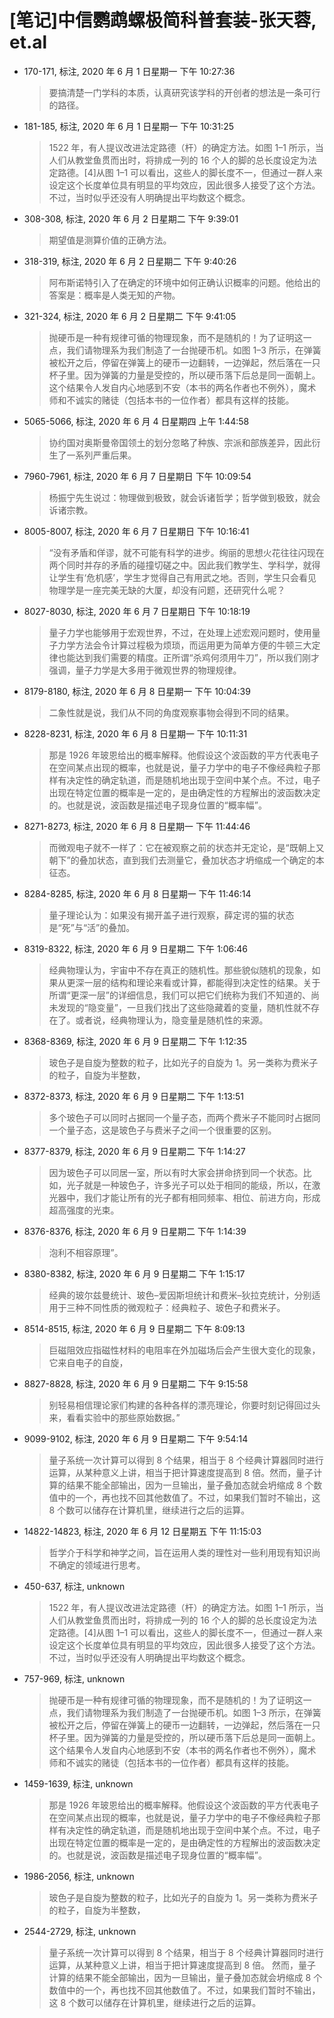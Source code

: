 # [笔记]中信鹦鹉螺极简科普套装-张天蓉, et.al


-   170-171, 标注, 2020 年 6 月 1 日星期一 下午 10:27:36

    > 要搞清楚一门学科的本质，认真研究该学科的开创者的想法是一条可行的路径。

-   181-185, 标注, 2020 年 6 月 1 日星期一 下午 10:31:25

    > 1522 年，有人提议改进法定路德（杆）的确定方法。如图 1–1 所示，当人们从教堂鱼贯而出时，将排成一列的 16 个人的脚的总长度设定为法定路德。[4]从图 1–1 可以看出，这些人的脚长度不一，但通过一群人来设定这个长度单位具有明显的平均效应，因此很多人接受了这个方法。不过，当时似乎还没有人明确提出平均数这个概念。

-   308-308, 标注, 2020 年 6 月 2 日星期二 下午 9:39:01

    > 期望值是测算价值的正确方法。

-   318-319, 标注, 2020 年 6 月 2 日星期二 下午 9:40:26

    > 阿布斯诺特引入了在确定的环境中如何正确认识概率的问题。他给出的答案是：概率是人类无知的产物。

-   321-324, 标注, 2020 年 6 月 2 日星期二 下午 9:41:05

    > 抛硬币是一种有规律可循的物理现象，而不是随机的！为了证明这一点，我们请物理系为我们制造了一台抛硬币机。如图 1–3
    > 所示，在弹簧被松开之后，停留在弹簧上的硬币一边翻转，一边弹起，然后落在一只杯子里。因为弹簧的力量是受控的，所以硬币落下后总是同一面朝上。这个结果令人发自内心地感到不安（本书的两名作者也不例外），魔术师和不诚实的赌徒（包括本书的一位作者）都具有这样的技能。

-   5065-5066, 标注, 2020 年 6 月 4 日星期四 上午 1:44:58

    > 协约国对奥斯曼帝国领土的划分忽略了种族、宗派和部族差异，因此衍生了一系列严重后果。

-   7960-7961, 标注, 2020 年 6 月 7 日星期日 下午 10:09:54

    > 杨振宁先生说过：物理做到极致，就会诉诸哲学；哲学做到极致，就会诉诸宗教。

-   8005-8007, 标注, 2020 年 6 月 7 日星期日 下午 10:16:41

    > “没有矛盾和佯谬，就不可能有科学的进步。绚丽的思想火花往往闪现在两个同时并存的矛盾的碰撞切磋之中。因此我们教学生、学科学，就得让学生有‘危机感’，学生才觉得自己有用武之地。否则，学生只会看见物理学是一座完美无缺的大厦，却没有问题，还研究什么呢？

-   8027-8030, 标注, 2020 年 6 月 7 日星期日 下午 10:18:19

    > 量子力学也能够用于宏观世界，不过，在处理上述宏观问题时，使用量子力学方法会令计算过程极为烦琐，而运用更为简单方便的牛顿三大定律也能达到我们需要的精度。正所谓“杀鸡何须用牛刀”，所以我们刚才强调，量子力学是大多用于微观世界的物理规律。

-   8179-8180, 标注, 2020 年 6 月 8 日星期一 下午 10:04:39

    > 二象性就是说，我们从不同的角度观察事物会得到不同的结果。

-   8228-8231, 标注, 2020 年 6 月 8 日星期一 下午 10:11:31

    > 那是 1926 年玻恩给出的概率解释。他假设这个波函数的平方代表电子在空间某点出现的概率，也就是说，量子力学中的电子不像经典粒子那样有决定性的确定轨道，而是随机地出现于空间中某个点。不过，电子出现在特定位置的概率是一定的，是由确定性的方程解出的波函数决定的。也就是说，波函数是描述电子现身位置的“概率幅”。

-   8271-8273, 标注, 2020 年 6 月 8 日星期一 下午 11:44:46

    > 而微观电子就不一样了：它在被观察之前的状态并无定论，是“既朝上又朝下”的叠加状态，直到我们去测量它，叠加状态才坍缩成一个确定的本征态。

-   8284-8285, 标注, 2020 年 6 月 8 日星期一 下午 11:46:14

    > 量子理论认为：如果没有揭开盖子进行观察，薛定谔的猫的状态是“死”与“活”的叠加。

-   8319-8322, 标注, 2020 年 6 月 9 日星期二 下午 1:06:46

    > 经典物理认为，宇宙中不存在真正的随机性。那些貌似随机的现象，如果从更深一层的结构和理论来看或计算，都能得到决定性的结果。关于所谓“更深一层”的详细信息，我们可以把它们统称为我们不知道的、尚未发现的“隐变量”，一旦我们找出了这些隐藏着的变量，随机性就不存在了。或者说，经典物理认为，隐变量是随机性的来源。

-   8368-8369, 标注, 2020 年 6 月 9 日星期二 下午 1:12:35

    > 玻色子是自旋为整数的粒子，比如光子的自旋为 1。另一类称为费米子的粒子，自旋为半整数，

-   8372-8373, 标注, 2020 年 6 月 9 日星期二 下午 1:13:51

    > 多个玻色子可以同时占据同一个量子态，而两个费米子不能同时占据同一个量子态，这是玻色子与费米子之间一个很重要的区别。

-   8377-8379, 标注, 2020 年 6 月 9 日星期二 下午 1:14:27

    > 因为玻色子可以同居一室，所以有时大家会拼命挤到同一个状态。比如，光子就是一种玻色子，许多光子可以处于相同的能级，所以，在激光器中，我们才能让所有的光子都有相同频率、相位、前进方向，形成超高强度的光束。

-   8376-8376, 标注, 2020 年 6 月 9 日星期二 下午 1:14:39

    > 泡利不相容原理”。

-   8380-8382, 标注, 2020 年 6 月 9 日星期二 下午 1:15:17

    > 经典的玻尔兹曼统计、玻色–爱因斯坦统计和费米–狄拉克统计，分别适用于三种不同性质的微观粒子：经典粒子、玻色子和费米子。

-   8514-8515, 标注, 2020 年 6 月 9 日星期二 下午 8:09:13

    > 巨磁阻效应指磁性材料的电阻率在外加磁场后会产生很大变化的现象，它来自电子的自旋，

-   8827-8828, 标注, 2020 年 6 月 9 日星期二 下午 9:15:58

    > 别轻易相信理论家们构建的各种各样的漂亮理论，你要时刻记得回过头来，看看实验中的那些原始数据。”

-   9099-9102, 标注, 2020 年 6 月 9 日星期二 下午 9:54:14

    > 量子系统一次计算可以得到 8 个结果，相当于 8 个经典计算器同时进行运算，从某种意义上讲，相当于把计算速度提高到 8 倍。然而，量子计算的结果不能全部输出，因为一旦输出，量子叠加态就会坍缩成 8 个数值中的一个，再也找不回其他数值了。不过，如果我们暂时不输出，这 8 个数可以储存在计算机里，继续进行之后的运算。

-   14822-14823, 标注, 2020 年 6 月 12 日星期五 下午 11:15:03

    > 哲学介于科学和神学之间，旨在运用人类的理性对一些利用现有知识尚不确定的领域进行思考。

-   450-637, 标注, unknown

    > 1522 年，有人提议改进法定路德（杆）的确定方法。如图 1–1 所示，当人们从教堂鱼贯而出时，将排成一列的 16 个人的脚的总长度设定为法定路德。[4]从图 1–1 可以看出，这些人的脚长度不一，但通过一群人来设定这个长度单位具有明显的平均效应，因此很多人接受了这个方法。不过，当时似乎还没有人明确提出平均数这个概念。

-   757-969, 标注, unknown

    > 抛硬币是一种有规律可循的物理现象，而不是随机的！为了证明这一点，我们请物理系为我们制造了一台抛硬币机。如图 1–3
    > 所示，在弹簧被松开之后，停留在弹簧上的硬币一边翻转，一边弹起，然后落在一只杯子里。因为弹簧的力量是受控的，所以硬币落下后总是同一面朝上。这个结果令人发自内心地感到不安（本书的两名作者也不例外），魔术师和不诚实的赌徒（包括本书的一位作者）都具有这样的技能。

-   1459-1639, 标注, unknown

    > 那是 1926 年玻恩给出的概率解释。他假设这个波函数的平方代表电子在空间某点出现的概率，也就是说，量子力学中的电子不像经典粒子那样有决定性的确定轨道，而是随机地出现于空间中某个点。不过，电子出现在特定位置的概率是一定的，是由确定性的方程解出的波函数决定的。也就是说，波函数是描述电子现身位置的“概率幅”。

-   1986-2056, 标注, unknown

    > 玻色子是自旋为整数的粒子，比如光子的自旋为 1。另一类称为费米子的粒子，自旋为半整数，

-   2544-2729, 标注, unknown

    > 量子系统一次计算可以得到 8 个结果，相当于 8 个经典计算器同时进行运算，从某种意义上讲，相当于把计算速度提高到 8
    > 倍。 然而，量子计算的结果不能全部输出，因为一旦输出，量子叠加态就会坍缩成 8 个数值中的一个，再也找不回其他数值了。不过，如果我们暂时不输出，这 8 个数可以储存在计算机里，继续进行之后的运算。

